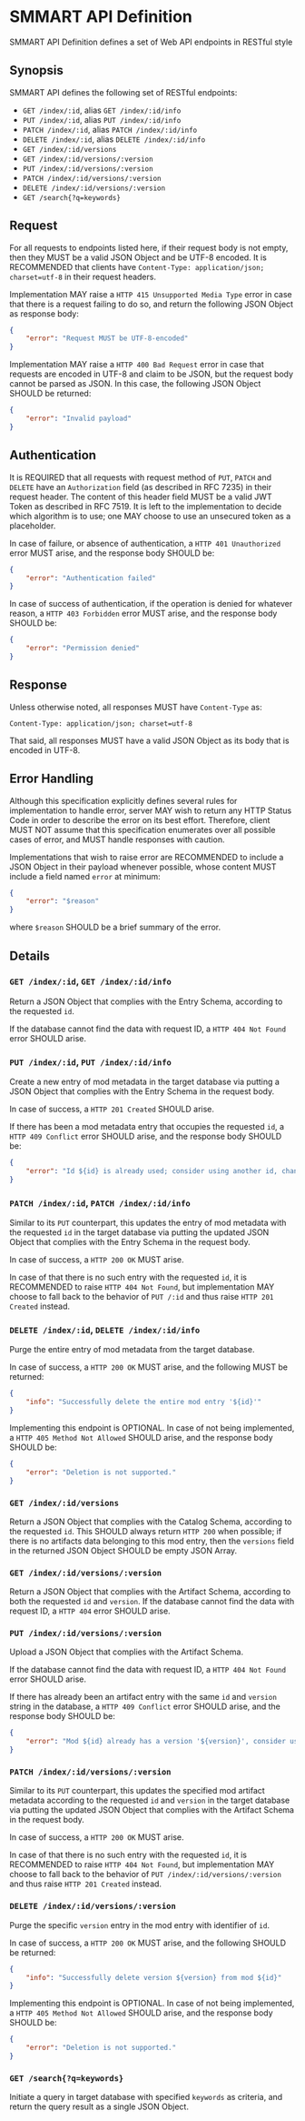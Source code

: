 # SMMART API Definition

SMMART API Definition defines a set of Web API endpoints in RESTful style

## Synopsis

SMMART API defines the following set of RESTful endpoints:

 - `GET /index/:id`, alias `GET /index/:id/info`
 - `PUT /index/:id`, alias `PUT /index/:id/info`
 - `PATCH /index/:id`, alias `PATCH /index/:id/info`
 - `DELETE /index/:id`, alias `DELETE /index/:id/info`
 - `GET /index/:id/versions`
 - `GET /index/:id/versions/:version`
 - `PUT /index/:id/versions/:version`
 - `PATCH /index/:id/versions/:version`
 - `DELETE /index/:id/versions/:version`
 - `GET /search{?q=keywords}`

## Request

For all requests to endpoints listed here, if their request body is not empty,
then they MUST be a valid JSON Object and be UTF-8 encoded. It is RECOMMENDED
that clients have `Content-Type: application/json; charset=utf-8` in their
request headers.

Implementation MAY raise a `HTTP 415 Unsupported Media Type` error in case that
there is a request failing to do so, and return the following JSON Object as
response body:

```json
{
    "error": "Request MUST be UTF-8-encoded"
}
```

Implementation MAY raise a `HTTP 400 Bad Request` error in case that requests
are encoded in UTF-8 and claim to be JSON, but the request body cannot be
parsed as JSON. In this case, the following JSON Object SHOULD be returned:

```json
{
    "error": "Invalid payload"
}
```

## Authentication

It is REQUIRED that all requests with request method of `PUT`, `PATCH` and
`DELETE` have an `Authorization` field (as described in RFC 7235) in their
request header. The content of this header field MUST be a valid JWT Token as
described in RFC 7519. It is left to the implementation to decide which
algorithm is to use; one MAY choose to use an unsecured token as a placeholder.

In case of failure, or absence of authentication, a `HTTP 401 Unauthorized`
error MUST arise, and the response body SHOULD be:

```json
{
    "error": "Authentication failed"
}
```

In case of success of authentication, if the operation is denied for whatever
reason, a `HTTP 403 Forbidden` error MUST arise, and the response body SHOULD be:

```json
{
    "error": "Permission denied"
}
```

## Response

Unless otherwise noted, all responses MUST have `Content-Type` as:

```
Content-Type: application/json; charset=utf-8
```

That said, all responses MUST have a valid JSON Object as its body that is
encoded in UTF-8.

## Error Handling

Although this specification explicitly defines several rules for implementation
to handle error, server MAY wish to return any HTTP Status Code in order to
describe the error on its best effort. Therefore, client MUST NOT assume that
this specification enumerates over all possible cases of error, and MUST handle
responses with caution.

Implementations that wish to raise error are RECOMMENDED to include a JSON
Object in their payload whenever possible, whose content MUST include a field
named `error` at minimum:

```json
{
    "error": "$reason"
}
```

where `$reason` SHOULD be a brief summary of the error.

## Details

### `GET /index/:id`, `GET /index/:id/info`

Return a JSON Object that complies with the Entry Schema, according to the
requested `id`.

If the database cannot find the data with request ID, a `HTTP 404 Not Found`
error SHOULD arise.

### `PUT /index/:id`, `PUT /index/:id/info`

Create a new entry of mod metadata in the target database via putting a JSON
Object that complies with the Entry Schema in the request body.

In case of success, a `HTTP 201 Created` SHOULD arise.

If there has been a mod metadata entry that occupies the requested `id`, a
`HTTP 409 Conflict` error SHOULD arise, and the response body SHOULD be:

```json
{
    "error": "Id ${id} is already used; consider using another id, change to use PATCH verb, or contact site administrator instead."
}
```

### `PATCH /index/:id`, `PATCH /index/:id/info`

Similar to its `PUT` counterpart, this updates the entry of mod metadata with
the requested `id` in the target database via putting the updated JSON Object
that complies with the Entry Schema in the request body.

In case of success, a `HTTP 200 OK` MUST arise.

In case of that there is no such entry with the requested `id`, it is
RECOMMENDED to raise `HTTP 404 Not Found`, but implementation MAY choose to
fall back to the behavior of `PUT /:id` and thus raise `HTTP 201 Created`
instead.

### `DELETE /index/:id`, `DELETE /index/:id/info`

Purge the entire entry of mod metadata from the target database.

In case of success, a `HTTP 200 OK` MUST arise, and the following MUST be
returned:

```json
{
    "info": "Successfully delete the entire mod entry '${id}'"
}
```

Implementing this endpoint is OPTIONAL. In case of not being implemented, a
`HTTP 405 Method Not Allowed` SHOULD arise, and the response body SHOULD be:

```json
{
    "error": "Deletion is not supported."
}
```

### `GET /index/:id/versions`

Return a JSON Object that complies with the Catalog Schema, according to the
requested `id`. This SHOULD always return `HTTP 200` when possible; if there
is no artifacts data belonging to this mod entry, then the `versions` field
in the returned JSON Object SHOULD be empty JSON Array.

### `GET /index/:id/versions/:version`

Return a JSON Object that complies with the Artifact Schema, according to both
the requested `id` and `version`.
If the database cannot find the data with request ID, a `HTTP 404` error
SHOULD arise.

### `PUT /index/:id/versions/:version`

Upload a JSON Object that complies with the Artifact Schema.

If the database cannot find the data with request ID, a `HTTP 404 Not Found`
error SHOULD arise.

If there has already been an artifact entry with the same `id` and `version`
string in the database, a `HTTP 409 Conflict` error SHOULD arise, and the
response body SHOULD be:

```json
{
    "error": "Mod ${id} already has a version '${version}', consider using PATCH, using a different version string, or contact site administrator instead"
}
```

### `PATCH /index/:id/versions/:version`

Similar to its `PUT` counterpart, this updates the specified mod artifact
metadata according to the requested `id` and `version` in the target database
via putting the updated JSON Object that complies with the Artifact Schema in
the request body.

In case of success, a `HTTP 200 OK` MUST arise.

In case of that there is no such entry with the requested `id`, it is
RECOMMENDED to raise `HTTP 404 Not Found`, but implementation MAY choose to
fall back to the behavior of `PUT /index/:id/versions/:version` and thus
raise `HTTP 201 Created` instead.

### `DELETE /index/:id/versions/:version`

Purge the specific `version` entry in the mod entry with identifier of `id`.

In case of success, a `HTTP 200 OK` MUST arise, and the following SHOULD be
returned:

```json
{
    "info": "Successfully delete version ${version} from mod ${id}"
}
```

Implementing this endpoint is OPTIONAL. In case of not being implemented, a
`HTTP 405 Method Not Allowed` SHOULD arise, and the response body SHOULD be:

```json
{
    "error": "Deletion is not supported."
}
```

### `GET /search{?q=keywords}`

Initiate a query in target database with specified `keywords` as criteria, and
return the query result as a single JSON Object.
